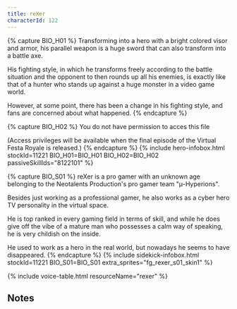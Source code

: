 ```yaml
---
title: reXer
characterId: 122
---
```


{% capture BIO_H01 %}
Transforming into a hero with a bright colored visor and armor, his parallel weapon is a huge sword that can also transform into a battle axe.

His fighting style, in which he transforms freely according to the battle situation and the opponent to then rounds up all his enemies, is exactly like that of a hunter who stands up against a huge monster in a video game world.

However, at some point, there has been a change in his fighting style, and fans are concerned about what happened.
{% endcapture %}

{% capture BIO_H02 %}
You do not have permission to acces this file

(Access privileges will be available when the final episode of the Virtual Festa Royale is released.)
{% endcapture %}
{% include hero-infobox.html stockId=11221 BIO_H01=BIO_H01 BIO_H02=BIO_H02 passiveSkillIds="8122101" %}

{% capture BIO_S01 %}
reXer is a pro gamer with an unknown age belonging to the Neotalents Production's pro gamer team "μ-Hyperions".

Besides just working as a professional gamer, he also works as a cyber hero TV personality in the virtual space.

He is top ranked in every gaming field in terms of skill, and while he does give off the vibe of a mature man who possesses a calm way of speaking, he is very childish on the inside. 

He used to work as a hero in the real world, but nowadays he seems to have disappeared. 
{% endcapture %}
{% include sidekick-infobox.html stockId=11221 BIO_S01=BIO_S01 extra_sprites="fg_rexer_s01_skin1" %}

{% include voice-table.html resourceName="rexer"
%}

## Notes
